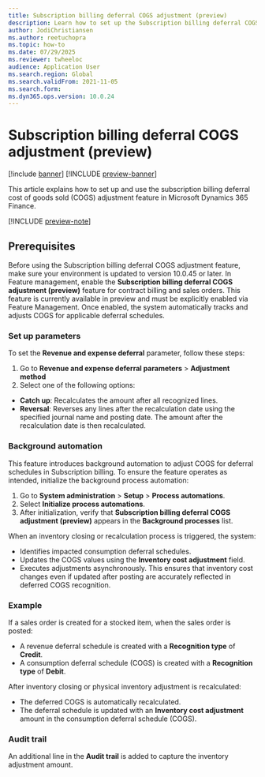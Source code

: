 ```yaml
---
title: Subscription billing deferral COGS adjustment (preview)
description: Learn how to set up the Subscription billing deferral COGS adjustment feature in Microsoft Dynamics 365 Finance. 
author: JodiChristiansen
ms.author: reetuchopra
ms.topic: how-to
ms.date: 07/29/2025
ms.reviewer: twheeloc
audience: Application User
ms.search.region: Global
ms.search.validFrom: 2021-11-05
ms.search.form: 
ms.dyn365.ops.version: 10.0.24
---
```


# Subscription billing deferral COGS adjustment (preview)

[!include [banner](../includes/banner.md)]
[!INCLUDE [preview-banner](~/../shared-content/shared/preview-includes/preview-banner.md)]

This article explains how to set up and use the subscription billing deferral cost of goods sold (COGS) adjustment feature in Microsoft Dynamics 365 Finance. 

[!INCLUDE [preview-note](~/../shared-content/shared/preview-includes/preview-note-d365.md)]

## Prerequisites

Before using the Subscription billing deferral COGS adjustment feature, make sure your environment is updated to version 10.0.45 or later. In Feature management, enable the **Subscription billing deferral COGS adjustment 
(preview)** feature for contract billing and sales orders. This feature is currently available in preview and must be explicitly enabled via Feature Management. Once enabled, the system automatically tracks and 
adjusts COGS for applicable deferral schedules.

### Set up parameters 

To set the **Revenue and expense deferral** parameter, follow these steps:

1. Go to **Revenue and expense deferral parameters** > **Adjustment method**
2. Select one of the following options: 
 - **Catch up**: Recalculates the amount after all recognized lines.
 - **Reversal**: Reverses any lines after the recalculation date using the specified journal name and posting date. The amount after the recalculation date is then recalculated.

### Background automation

This feature introduces background automation to adjust COGS for deferral schedules in Subscription billing. 
To ensure the feature operates as intended, initialize the background process automation:
1.	Go to **System administration** > **Setup** > **Process automations**.
2.	Select **Initialize process automations**.
3.	After initialization, verify that **Subscription billing deferral COGS adjustment (preview)** appears in the **Background processes** list.

When an inventory closing or recalculation process is triggered, the system:
 - Identifies impacted consumption deferral schedules.
 - Updates the COGS values using the **Inventory cost adjustment** field.
 - Executes adjustments asynchronously.
This ensures that inventory cost changes even if updated after posting are accurately reflected in deferred COGS recognition.

### Example 

If a sales order is created for a stocked item, when the sales order is posted:
 - A revenue deferral schedule is created with a **Recognition type** of **Credit**.
 - A consumption deferral schedule (COGS) is created with a **Recognition type** of **Debit**.

After inventory closing or physical inventory adjustment is recalculated:
 - The deferred COGS is automatically recalculated.
 - The deferral schedule is updated with an **Inventory cost adjustment** amount in the consumption deferral schedule (COGS).

### Audit trail

An additional line in the **Audit trail** is added to capture the inventory adjustment amount. 
